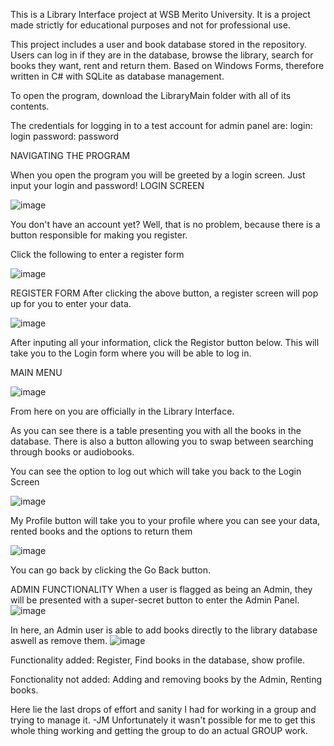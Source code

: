 This is a Library Interface project at WSB Merito University. It is a project made strictly for educational purposes and not for professional use.

This project includes a user and book database stored in the repository. Users can log in if they are in the database, browse the library, search for books they want, rent and return them.
Based on Windows Forms, therefore written in C# with SQLite as database management.

To open the program, download the LibraryMain folder with all of its contents.

The credentials for logging in to a test account for admin panel are: 
login: login
password: password

NAVIGATING THE PROGRAM

When you open the program you will be greeted by a login screen. Just input your login and password!
LOGIN SCREEN

![image](https://github.com/bartlomiejmastalirz/LibraryInterface/assets/148622115/2510d1d9-b87a-460d-9f69-bea8a0dc5c1a)

You don't have an account yet? Well, that is no problem, because there is a button responsible for making you register. 

Click the following to enter a register form

![image](https://github.com/bartlomiejmastalirz/LibraryInterface/assets/148622115/17236850-482c-4ee3-a771-210f989a17a1)




REGISTER FORM
After clicking the above button, a register screen will pop up for you to enter your data. 

![image](https://github.com/bartlomiejmastalirz/LibraryInterface/assets/148622115/f458c9c6-77ec-454b-a95d-091e222ee155)


After inputing all your information, click the Registor button below. This will take you to the Login form where you will be able to log in.

MAIN MENU

![image](https://github.com/user-attachments/assets/7af29bdb-d7af-4adc-8636-09fa98eb5f20)


From here on you are officially in the Library Interface. 

As you can see there is a table presenting you with all the books in the database. There is also a button allowing you to swap between searching through books or audiobooks.

You can see the option to log out which will take you back to the Login Screen

![image](https://github.com/bartlomiejmastalirz/LibraryInterface/assets/148622115/05418f36-69ad-4676-ad73-cf1fd53f7054)


My Profile button will take you to your profile where you can see your data, rented books and the options to return them

![image](https://github.com/user-attachments/assets/36927584-4105-41e3-9323-4b1e12b07a4f)


You can go back by clicking the Go Back button.



ADMIN FUNCTIONALITY
When a user is flagged as being an Admin, they will be presented with a super-secret button to enter the Admin Panel. 
![image](https://github.com/bartlomiejmastalirz/LibraryInterface/assets/148622115/ee2cb58f-46f4-49d8-a7a2-930e5c11c53d)



In here, an Admin user is able to add books directly to the library database aswell as remove them.
![image](https://github.com/bartlomiejmastalirz/LibraryInterface/assets/148622115/ec8b7b2e-f695-4303-acde-4b3ecd910d87)

Functionality added:
Register, Find books in the database, show profile.

Fonctionality not added:
Adding and removing books by the Admin, Renting books.

Here lie the last drops of effort and sanity I had for working in a group and trying to manage it. -JM
Unfortunately it wasn't possible for me to get this whole thing working and getting the group to do an actual GROUP work.

